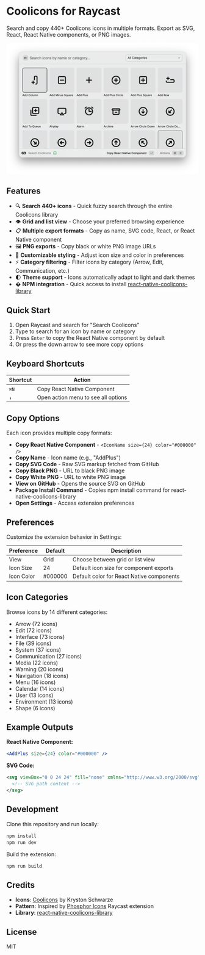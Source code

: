 # Coolicons for Raycast

Search and copy 440+ Coolicons icons in multiple formats. Export as SVG, React, React Native components, or PNG images.

![Coolicons Extension](./media/coolicons-raycast.png)

## Features

- 🔍 **Search 440+ icons** - Quick fuzzy search through the entire Coolicons library
- 👁️ **Grid and list view** - Choose your preferred browsing experience
- 📋 **Multiple export formats** - Copy as name, SVG code, React, or React Native component
- 🖼️ **PNG exports** - Copy black or white PNG image URLs
- 🎨 **Customizable styling** - Adjust icon size and color in preferences
- ⚡ **Category filtering** - Filter icons by category (Arrow, Edit, Communication, etc.)
- 🌓 **Theme support** - Icons automatically adapt to light and dark themes
- � **NPM integration** - Quick access to install [react-native-coolicons-library](https://www.npmjs.com/package/react-native-coolicons-library)

## Quick Start

1. Open Raycast and search for "Search Coolicons"
2. Type to search for an icon by name or category
3. Press `Enter` to copy the React Native component by default
4. Or press the down arrow to see more copy options

## Keyboard Shortcuts

| Shortcut | Action                              |
| -------- | ----------------------------------- |
| `⌘N`     | Copy React Native Component         |
| `↓`      | Open action menu to see all options |

## Copy Options

Each icon provides multiple copy formats:

- **Copy React Native Component** - `<IconName size={24} color="#000000" />`
- **Copy Name** - Icon name (e.g., "AddPlus")
- **Copy SVG Code** - Raw SVG markup fetched from GitHub
- **Copy Black PNG** - URL to black PNG image
- **Copy White PNG** - URL to white PNG image
- **View on GitHub** - Opens the source SVG on GitHub
- **Package Install Command** - Copies npm install command for react-native-coolicons-library
- **Open Settings** - Access extension preferences

## Preferences

Customize the extension behavior in Settings:

| Preference | Default | Description                               |
| ---------- | ------- | ----------------------------------------- |
| View       | Grid    | Choose between grid or list view          |
| Icon Size  | 24      | Default icon size for component exports   |
| Icon Color | #000000 | Default color for React Native components |

## Icon Categories

Browse icons by 14 different categories:

- Arrow (72 icons)
- Edit (72 icons)
- Interface (73 icons)
- File (39 icons)
- System (37 icons)
- Communication (27 icons)
- Media (22 icons)
- Warning (20 icons)
- Navigation (18 icons)
- Menu (16 icons)
- Calendar (14 icons)
- User (13 icons)
- Environment (13 icons)
- Shape (6 icons)

## Example Outputs

**React Native Component:**

```jsx
<AddPlus size={24} color="#000000" />
```

**SVG Code:**

```xml
<svg viewBox="0 0 24 24" fill="none" xmlns="http://www.w3.org/2000/svg">
  <!-- SVG path content -->
</svg>
```

## Development

Clone this repository and run locally:

```bash
npm install
npm run dev
```

Build the extension:

```bash
npm run build
```

## Credits

- **Icons**: [Coolicons](https://github.com/krystonschwarze/coolicons) by Kryston Schwarze
- **Pattern**: Inspired by [Phosphor Icons](https://github.com/raycast/extensions/tree/main/extensions/phosphor-icons) Raycast extension
- **Library**: [react-native-coolicons-library](https://www.npmjs.com/package/react-native-coolicons-library)

## License

MIT
